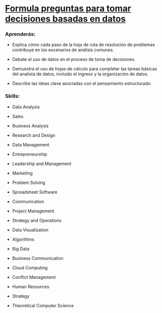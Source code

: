 # [Formula preguntas para tomar decisiones basadas en datos](https://www.coursera.org/programs/becas-google-fundae-sepe-analisis-datos-rspys/learn/formula-preguntas-para-tomar-decisiones-basadas-en-datos?specialization=analisis-de-datos-de-google)

### Aprenderás:

* Explica cómo cada paso de la hoja de ruta de resolución de problemas contribuye en los escenarios de análisis comunes.

* Debate el uso de datos en el proceso de toma de decisiones.

* Demuestra el uso de hojas de cálculo para completar las tareas básicas del analista de datos, incluido el ingreso y la organización de datos.

* Describe las ideas clave asociadas con el pensamiento estructurado.

### Skills:

* Data Analysis

* Sales

* Business Analysis

* Research and Design

* Data Management

* Entrepreneurship

* Leadership and Management

* Marketing

* Problem Solving

* Spreadsheet Software

* Communication

* Project Management

* Strategy and Operations

* Data Visualization

* Algorithms

* Big Data

* Business Communication

* Cloud Computing

* Conflict Management

* Human Resources

* Strategy

* Theoretical Computer Science
